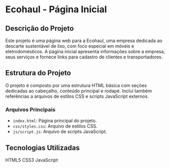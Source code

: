 # Ecohaul - Página Inicial

## Descrição do Projeto

Este projeto é uma página web para a Ecohaul, uma empresa dedicada ao descarte sustentável de lixo, com foco especial em móveis e eletrodomésticos. A página inicial apresenta informações sobre a empresa, seus serviços e fornece links para cadastro de clientes e transportadores.

## Estrutura do Projeto

O projeto é composto por uma estrutura HTML básica com seções dedicadas ao cabeçalho, conteúdo principal e rodapé. Inclui também referências a arquivos de estilos CSS e scripts JavaScript externos.

### Arquivos Principais

- `index.html`: Página principal do projeto.
- `css/styles.css`: Arquivo de estilos CSS.
- `js/script.js`: Arquivo de scripts JavaScript.
  
## Tecnologias Utilizadas
HTML5
CSS3
JavaScript
